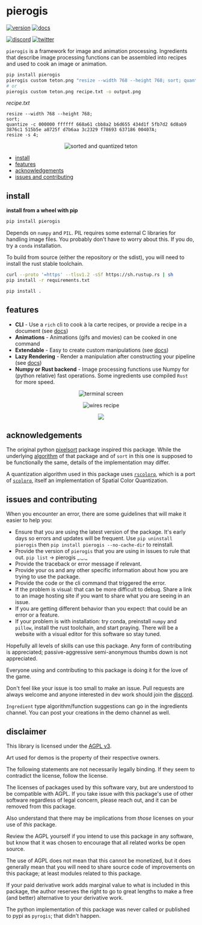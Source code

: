 # pierogis

[![version](https://img.shields.io/pypi/v/pierogis)](https://pypi.org/project/pierogis/)
[![docs](https://img.shields.io/readthedocs/pierogis/stable)](https://docs.pierogis.live)

[![discord](https://img.shields.io/discord/805113908150009864.svg?label=&logo=discord&logoColor=ffffff&color=7389D8&labelColor=6A7EC2)](https://discord.gg/9XpEjMw3Rx)
[![twitter](https://img.shields.io/twitter/follow/pierogis_chef?&label=&style=flat)](https://twitter.com/pierogis_chef)

`pierogis` is a framework for image and animation processing. Ingredients that describe image processing functions can be assembled
into recipes and used to cook an image or animation.

```bash
pip install pierogis
pierogis custom teton.png "resize --width 768 --height 768; sort; quantize; resize --scale 4" -o output.png
# or
pierogis custom teton.png recipe.txt -o output.png
```

*recipe.txt*
```text
resize --width 768 --height 768;
sort;
quantize -c 000000 ffffff 668a61 cbb8a2 b6d655 434d1f 5fb7d2 6d8ab9 3876c1 515b5e a8725f d7b6aa 3c2329 f78693 637186 00407A;
resize -s 4;
```
<p align="center">
  <img align="center" alt="sorted and quantized teton" src="https://media.githubusercontent.com/media/pierogis/pierogis/develop/demo/out/teton.png">
</p>

- [install](#install)
- [features](#features)
- [acknowledgements](#acknowledgements)
- [issues and contributing](#issues-and-contributing)

<a name="install"></a>
## install

**install from a wheel with pip**

```sh
pip install pierogis
```

Depends on `numpy` and `PIL`. PIL requires some external C libraries for handling image files. You probably don't have
to worry about this. If you do, try a `conda` installation.

To build from source (either the repository or the sdist), you will need to install the rust stable toolchain.

```bash
curl --proto '=https' --tlsv1.2 -sSf https://sh.rustup.rs | sh
pip install -r requirements.txt

pip install .
```

<a name="features"></a>
## features

- **CLI** - Use a `rich` cli to cook à la carte recipes, or provide a recipe in a document (see [docs](https://docs.pierogis.live/en/stable/cli.html))
- **Animations** - Animations (gifs and movies) can be cooked in one command
- **Extendable** - Easy to create custom manipulations (see [docs](https://docs.pierogis.live/en/stable/ingredients.html#extending))
- **Lazy Rendering** - Render a manipulation after constructing your pipeline (see [docs](https://docs.pierogis.live/))
- **Numpy or Rust backend** - Image processing functions use Numpy for (python relative) fast operations. Some
  ingredients use compiled `Rust` for more speed.
  
<p align="center">
  <img align="center" alt="terminal screen" src="https://media.githubusercontent.com/media/pierogis/pierogis/develop/demo/terminal.png">
</p>

<p align="center">
  <img align="center" alt="wires recipe" src="https://media.githubusercontent.com/media/pierogis/pierogis/develop/demo/recipe.png">
</p>

<p align="center">
  <img align="center" src="https://media.githubusercontent.com/media/pierogis/pierogis/develop/demo/out/wires.gif">
</p>

<a name="acknowledgements"></a>
## acknowledgements

The original python [pixelsort](https://github.com/satyarth/pixelsort) package inspired this package. While the
underlying [algorithm](https://github.com/kimasendorf/ASDFPixelSort) of that package and of `sort` in this one is
supposed to be functionally the same, details of the implementation may differ.

A quantization algorithm used in this package uses [`rscolorq`](https://github.com/okaneco/rscolorq), which
is a port of [`scolorq`](http://people.eecs.berkeley.edu/~dcoetzee/downloads/scolorq/), itself an implementation of
Spatial Color Quantization.

<a name="issues-and-contributing"></a>
## issues and contributing

When you encounter an error, there are some guidelines that will make it easier to help you:

- Ensure that you are using the latest version of the package. It's early days so errors and updates will be frequent.
  Use `pip uninstall pierogis` then `pip install pierogis --no-cache-dir` to reinstall.
- Provide the version of `pierogis` that you are using in issues to rule that out.
  `pip list` -> pierogis \_.\_.\_
- Provide the traceback or error message if relevant.
- Provide your os and any other specific information about how you are trying to use the package.
- Provide the code or the cli command that triggered the error.
- If the problem is visual: that can be more difficult to debug. Share a link to an image hosting site if you want to
  share what you are seeing in an issue.
- If you are getting different behavior than you expect: that could be an error or a feature.
- If your problem is with installation: try conda, preinstall `numpy` and `pillow`, install the rust toolchain, and
  start praying. There will be a website with a visual editor for this software so stay tuned.

Hopefully all levels of skills can use this package. Any form of contributing is appreciated; passive-aggressive
semi-anonymous thumbs down is not appreciated.

Everyone using and contributing to this package is doing it for the love of the game.

Don't feel like your issue is too small to make an issue. Pull requests are always welcome and anyone interested in dev
work should join the
[discord](https://discord.gg/9XpEjMw3Rx).

`Ingredient` type algorithm/function suggestions can go in the ingredients channel. You can post your creations in the
demo channel as well.

<a name="disclaimer"></a>
## disclaimer

This library is licensed under the [AGPL v3](LICENSE).

Art used for demos is the property of their respective owners.

The following statements are not necessarily legally binding.
If they seem to contradict the license, follow the license.

The licenses of packages used by this software vary, but are understood to be compatible with AGPL.
If you take issue with this package's use of other software regardless of legal concern,
please reach out, and it can be removed from this package.

Also understand that there may be implications from *those* licenses on your use of *this* package.

Review the AGPL yourself if you intend to use this package in any software,
but know that it was chosen to encourage that all related works be open source.

The use of AGPL does not mean that this cannot be monetized,
but it does generally mean that you will need to share source code of improvements on this package;
at least modules related to this package.

If your paid derivative work adds marginal value to what is included in this package,
the author reserves the right to go to great lengths to make a free (and better) alternative to your derivative work.

The python implementation of this package was never called or published to pypi as `pyrogis`; that didn't happen.
